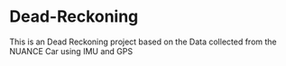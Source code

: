 # Dead-Reckoning
This is an Dead Reckoning project based on the Data collected from the NUANCE Car using IMU and GPS
